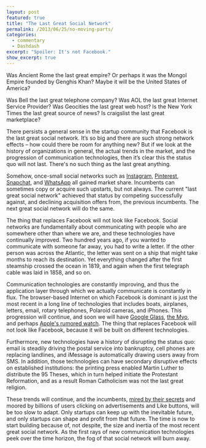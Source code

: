```yaml
---
layout: post
featured: true
title: "The Last Great Social Network"
permalink: /2013/06/25/no-moving-parts/
categories:
  - commentary
  - Dashdash
excerpt: "Spoiler: It's not Facebook."
show_excerpt: true
---
```

Was Ancient Rome the last great empire? Or perhaps it was the Mongol Empire founded by Genghis Khan? Maybe it will be the United States of America?

Was Bell the last great telephone company? Was AOL the last great Internet Service Provider? Was Geocities the last great web host? Is the New York Times the last great source of news? Is craigslist the last great marketplace?

There persists a general sense in the startup community that Facebook is the last great social network. It’s so big and there are such strong network effects – how could there be room for anything new? But if we look at the history of organizations in general, the actual trends in the market, and the progression of communication technologies, then it’s clear this the status quo will not last. There's no such thing as the last great anything.

Somehow, once-small social networks such as [Instagram][1], [Pinterest][2], [Snapchat][3], and [WhatsApp][4] all gained market share. Incumbents can sometimes copy or acquire such upstarts, but not always. The current "last great social network" achieved that status by competing successfully against, and declining acquisition offers from, the previous incumbents. The next great social network will do the same.

The thing that replaces Facebook will not look like Facebook. Social networks are fundamentally about communicating with people who are somewhere other than where we are, and these technologies have continually improved. Two hundred years ago, if you wanted to communicate with someone far away, you had to write a letter. If the other person was across the Atlantic, the letter was sent on a ship that might take months to reach its destination. Yet everything changed after the first steamship crossed the ocean in 1819, and again when the first telegraph cable was laid in 1858, and so on.

Communication technologies are constantly improving, and thus the application layer through which we actually communicate is constantly in flux. The browser-based Internet on which Facebook is dominant is just the most recent in a long line of technologies that includes boats, airplanes, letters, email, rotary telephones, Polaroid cameras, and iPhones. This progression will continue, and soon we will have [Google Glass][5], [the Myo][6], and perhaps [Apple's rumored watch][7]. The thing that replaces Facebook will not look like Facebook, because it will be built on different technologies.

Furthermore, new technologies have a history of disrupting the status quo: email is steadily driving the postal service into bankruptcy, cell phones are replacing landlines, and iMessage is automatically drawing users away from SMS. In addition, those technologies can have secondary disruptive effects on established institutions: the printing press enabled Martin Luther to distribute the 95 Theses, which in turn helped initiate the Protestant Reformation, and as a result Roman Catholicism was not the last great religion.

These trends will continue, and the incumbents, [mired by their secrets][8] and moored by billions of users clicking on advertisements and Like buttons, will be too slow to adapt. Only startups can keep up with the inevitable future, and only startups can shape and profit from that future. The time is now to start building because of, not despite, the size and inertia of the most recent great social network. As the first rays of new communication technologies peek over the time horizon, the fog of that social network will burn away.

 [1]: http://dealbook.nytimes.com/2012/04/09/facebook-buys-instagram-for-1-billion/
 [2]: http://techcrunch.com/2013/02/20/pinterest-confirms-massive-new-200-million-series-d-funding-round-and-2-5-billion-valuation/
 [3]: http://gigaom.com/2013/06/07/snapchat-close-to-raising-as-much-as-100-million-at-a-jaw-dropping-valuation/
 [4]: https://twitter.com/WhatsApp/status/344966710241161216
 [5]: http://www.google.com/glass/start/how-it-feels/
 [6]: https://www.thalmic.com/myo/
 [7]: http://www.macrumors.com/search?s=iwatch
 [8]: http://lehrblogger.com/2012/01/06/secrets-make-you-slow/

